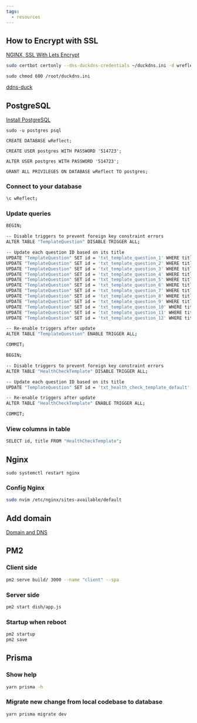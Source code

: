 ```yaml
---
tags:
  - resources
---
```

## How to Encrypt with SSL

[NGINX, SSL With Lets Encrypt](https://youtu.be/oykl1Ih9pMg)

```bash
sudo certbot certonly --dns-duckdns-credentials ~/duckdns.ini -d wreflect.duckdns.org
```

```
sudo chmod 600 /root/duckdns.ini
```

[ddns-duck](https://github.com/infinityofspace/certbot_dns_duckdns#usage)

## PostgreSQL

[Install PostgreSQL](https://www.digitalocean.com/community/tutorials/how-to-install-postgresql-on-ubuntu-20-04-quickstart)

```
sudo -u postgres psql

CREATE DATABASE wReflect;

CREATE USER postgres WITH PASSWORD '514723';

ALTER USER postgres WITH PASSWORD '514723';

GRANT ALL PRIVILEGES ON DATABASE wReflect TO postgres;
```


### Connect to your database

```bash
\c wReflect;
```

### Update queries

```bash
BEGIN;

-- Disable triggers to prevent foreign key constraint errors
ALTER TABLE "TemplateQuestion" DISABLE TRIGGER ALL;

-- Update each question ID based on its title
UPDATE "TemplateQuestion" SET id = 'txt_template_question_1' WHERE title = 'Objective';
UPDATE "TemplateQuestion" SET id = 'txt_template_question_2' WHERE title = 'Roles & Responsibilities';
UPDATE "TemplateQuestion" SET id = 'txt_template_question_3' WHERE title = 'Openness';
UPDATE "TemplateQuestion" SET id = 'txt_template_question_4' WHERE title = 'Trust';
UPDATE "TemplateQuestion" SET id = 'txt_template_question_5' WHERE title = 'Conflict & Differentiation';
UPDATE "TemplateQuestion" SET id = 'txt_template_question_6' WHERE title = 'Collaboration';
UPDATE "TemplateQuestion" SET id = 'txt_template_question_7' WHERE title = 'Contribution';
UPDATE "TemplateQuestion" SET id = 'txt_template_question_8' WHERE title = 'Decisions';
UPDATE "TemplateQuestion" SET id = 'txt_template_question_9' WHERE title = 'Flexibility';
UPDATE "TemplateQuestion" SET id = 'txt_template_question_10' WHERE title = 'Resources';
UPDATE "TemplateQuestion" SET id = 'txt_template_question_11' WHERE title = 'Fun';
UPDATE "TemplateQuestion" SET id = 'txt_template_question_12' WHERE title = 'Learning';

-- Re-enable triggers after update
ALTER TABLE "TemplateQuestion" ENABLE TRIGGER ALL;

COMMIT;

```


```bash
BEGIN;

-- Disable triggers to prevent foreign key constraint errors
ALTER TABLE "HealthCheckTemplate" DISABLE TRIGGER ALL;

-- Update each question ID based on its title
UPDATE "TemplateQuestion" SET id = 'txt_health_check_template_default' WHERE id='e420da49-cd0d-4e9f-8a0b-6eb21bb344ca';

-- Re-enable triggers after update
ALTER TABLE "HealthCheckTemplate" ENABLE TRIGGER ALL;

COMMIT;
```


### View columns in table

```bash
SELECT id, title FROM "HealthCheckTemplate";
```

## Nginx


```
sudo systemctl restart nginx
```

### Config Nginx

```bash
sudo nvim /etc/nginx/sites-available/default
```

## Add domain

[Domain and DNS](https://docs.digitalocean.com/products/networking/dns/)


## PM2

### Client side

```bash
pm2 serve build/ 3000 --name "client" --spa
```

### Server side

```bash
pm2 start dish/app.js
```

### Startup when reboot

```bash
pm2 startup
pm2 save
```

## Prisma

### Show help

```bash
yarn prisma -h
```

### Migrate new change from local codebase to database

```bash
yarn prisma migrate dev
```
